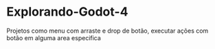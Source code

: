 # Explorando-Godot-4
Projetos como menu com arraste e drop de botão, executar ações com botão em alguma area especifica
